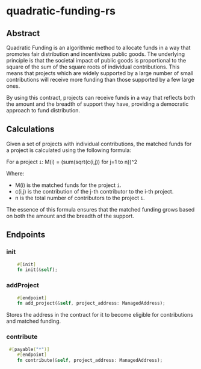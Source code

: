 # quadratic-funding-rs

## Abstract

Quadratic Funding is an algorithmic method to allocate funds in a way that promotes fair distribution and incentivizes public goods. The underlying principle is that the societal impact of public goods is proportional to the square of the sum of the square roots of individual contributions. This means that projects which are widely supported by a large number of small contributions will receive more funding than those supported by a few large ones.

By using this contract, projects can receive funds in a way that reflects both the amount and the breadth of support they have, providing a democratic approach to fund distribution.

## Calculations

Given a set of projects with individual contributions, the matched funds for a project is calculated using the following formula:

For a project `i`:
M(i) = (sum(sqrt(c(i,j)) for j=1 to n))^2

Where:
- M(i) is the matched funds for the project `i`.
- c(i,j) is the contribution of the j-th contributor to the i-th project.
- n is the total number of contributors to the project `i`.

The essence of this formula ensures that the matched funding grows based on both the amount and the breadth of the support.

## Endpoints

### init

```rust
    #[init]
    fn init(&self);
```

### addProject

```rust
    #[endpoint]
    fn add_project(&self, project_address: ManagedAddress);
```

Stores the address in the contract for it to become eligible for contributions and matched funding.

### contribute

```rust
 #[payable("*")]
    #[endpoint]
    fn contribute(&self, project_address: ManagedAddress);
```
